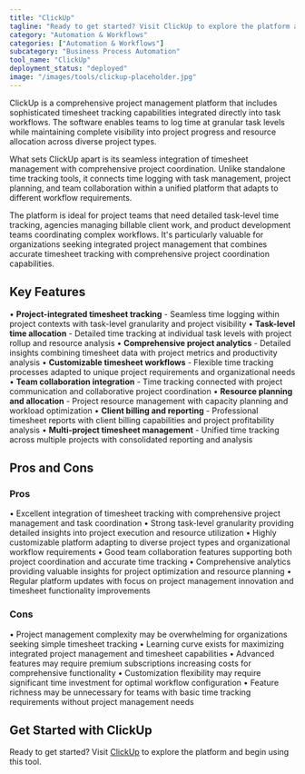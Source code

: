 ```yaml
---
title: "ClickUp"
tagline: "Ready to get started? Visit ClickUp to explore the platform and begin using t..."
category: "Automation & Workflows"
categories: ["Automation & Workflows"]
subcategory: "Business Process Automation"
tool_name: "ClickUp"
deployment_status: "deployed"
image: "/images/tools/clickup-placeholder.jpg"
---
```

ClickUp is a comprehensive project management platform that includes sophisticated timesheet tracking capabilities integrated directly into task workflows. The software enables teams to log time at granular task levels while maintaining complete visibility into project progress and resource allocation across diverse project types.

What sets ClickUp apart is its seamless integration of timesheet management with comprehensive project coordination. Unlike standalone time tracking tools, it connects time logging with task management, project planning, and team collaboration within a unified platform that adapts to different workflow requirements.

The platform is ideal for project teams that need detailed task-level time tracking, agencies managing billable client work, and product development teams coordinating complex workflows. It's particularly valuable for organizations seeking integrated project management that combines accurate timesheet tracking with comprehensive project coordination capabilities.

## Key Features

• **Project-integrated timesheet tracking** - Seamless time logging within project contexts with task-level granularity and project visibility
• **Task-level time allocation** - Detailed time tracking at individual task levels with project rollup and resource analysis
• **Comprehensive project analytics** - Detailed insights combining timesheet data with project metrics and productivity analysis
• **Customizable timesheet workflows** - Flexible time tracking processes adapted to unique project requirements and organizational needs
• **Team collaboration integration** - Time tracking connected with project communication and collaborative project coordination
• **Resource planning and allocation** - Project resource management with capacity planning and workload optimization
• **Client billing and reporting** - Professional timesheet reports with client billing capabilities and project profitability analysis
• **Multi-project timesheet management** - Unified time tracking across multiple projects with consolidated reporting and analysis

## Pros and Cons

### Pros
• Excellent integration of timesheet tracking with comprehensive project management and task coordination
• Strong task-level granularity providing detailed insights into project execution and resource utilization
• Highly customizable platform adapting to diverse project types and organizational workflow requirements
• Good team collaboration features supporting both project coordination and accurate time tracking
• Comprehensive analytics providing valuable insights for project optimization and resource planning
• Regular platform updates with focus on project management innovation and timesheet functionality improvements

### Cons
• Project management complexity may be overwhelming for organizations seeking simple timesheet tracking
• Learning curve exists for maximizing integrated project management and timesheet capabilities
• Advanced features may require premium subscriptions increasing costs for comprehensive functionality
• Customization flexibility may require significant time investment for optimal workflow configuration
• Feature richness may be unnecessary for teams with basic time tracking requirements without project management needs

## Get Started with ClickUp

Ready to get started? Visit [ClickUp](https://clickup.com) to explore the platform and begin using this tool.